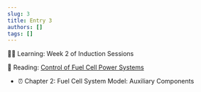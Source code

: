 ```yaml
---
slug: 3
title: Entry 3
authors: []
tags: []
---
```


🧑‍🏫 Learning: Week 2 of Induction Sessions

📕 Reading: [Control of Fuel Cell Power Systems](https://link.springer.com/book/10.1007/978-1-4471-3792-4)

* ⏰ Chapter 2: Fuel Cell System Model: Auxiliary Components